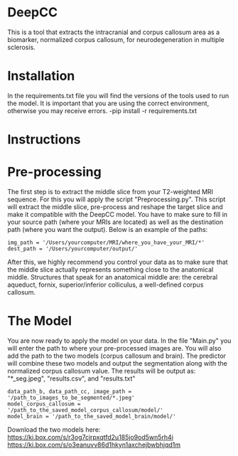 # DeepCC
This is a tool that extracts the intracranial and corpus callosum area as a biomarker, normalized corpus callosum, for neurodegeneration in multiple sclerosis.

# Installation
In the requirements.txt file you will find the versions of the tools used to run the model. It is important that you are using the correct environment, otherwise you may receive errors.
   -pip install -r requirements.txt 

# Instructions

# Pre-processing

The first step is to extract the middle slice from your T2-weighted MRI sequence. For this you will apply the script "Preprocessing.py". This script will extract the middle slice, pre-process and reshape the target slice and make it compatible with the DeepCC model. You have to make sure to fill in your source path (where your MRIs are located) as well as the destination path (where you want the output). Below is an example of the paths:


    img_path = '/Users/yourcomputer/MRI/where_you_have_your_MRI/*'
    dest_path = '/Users/yourcomputer/output/'


After this, we highly recommend you control your data as to make sure that the middle slice actually represents something close to the anatomical middle. Structures that speak for an anatomical middle are: the cerebral aqueduct, fornix, superior/inferior colliculus, a well-defined corpus callosum.


# The Model

You are now ready to apply the model on your data. In the file "Main.py" you will enter the path to where your pre-processed images are. You will also add the path to the two models (corpus callosum and brain). The predictor will combine these two models and output the segmentation along with the normalized corpus callosum value. The results will be output as: "*_seg.jpeg", "results.csv", and "results.txt"


    data_path_b, data_path_cc, image_path = '/path_to_images_to_be_segmented/*.jpeg'
    model_corpus_callosum = '/path_to_the_saved_model_corpus_callosum/model/'
    model_brain = '/path_to_the_saved_model_brain/model/'


Download the two models here: 
https://ki.box.com/s/r3og7cjrpxqtfd2u185jo9od5wn5rh4i
https://ki.box.com/s/o3eanuvv86d1hkyn1axchejbwbhjqd1m

